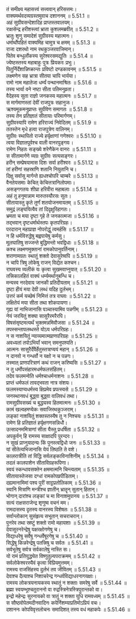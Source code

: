 

  
तं समीक्ष्य महासत्त्वं सत्त्ववान् हरिसत्तमः।  
वाक्यमर्थवदव्यग्रस्तमुवाच दशाननम् ॥ 5.51.1 ॥   
अहं सुग्रीवसन्देशादिह प्राप्तस्तवालयम्।  
राक्षसेन्द्र हरीशस्त्वां भ्राता कुशलमब्रवीत् ॥ 5.51.2 ॥   
भ्रातुः शृणु समादेशं सुग्रीवस्य महात्मनः।  
धर्मार्थोपहितं वाक्यमिह चामुत्र च क्षमम् ॥ 5.51.3 ॥   
राजा दशरथो नाम रथकुञ्जरवाजिमान्।  
पितेव बन्धुर्लोकस्य सुरेश्वरसमद्युतिः ॥ 5.51.4 ॥   
ज्येष्ठस्तस्य महाबाहुः पुत्रः प्रियकरः प्रभुः।  
पितुर्निर्देशान्निष्क्रान्तः प्रविष्टो दण्डकावनम् ॥ 5.51.5 ॥   
लक्ष्मणेन सह भ्रात्रा सीतया चापि भार्यया।  
रामो नाम महातेजा धर्म्यं पन्थानमाश्रितः ॥ 5.51.6 ॥   
तस्य भार्या वने नष्टा सीता पतिमनुव्रता।  
वैदेहस्य सुता राज्ञो जनकस्य महात्मनः ॥ 5.51.7 ॥   
स मार्गमाणस्तां देवीं राजपुत्रः सहानुजः।  
ऋश्यमूकमनुप्राप्तः सुग्रीवेण समागतः ॥ 5.51.8 ॥   
तस्य तेन प्रतिज्ञातं सीतायाः परिमार्गणम्।  
सुग्रीवस्यापि रामेण हरिराज्यं निवेदितम् ॥ 5.51.9 ॥   
ततस्तेन मृधे हत्वा राजपुत्रेण वालिनम्।  
सुग्रीवः स्थापितो राज्ये हर्यृक्षाणां गणेश्वरः ॥ 5.51.10 ॥   
त्वया विज्ञातपूर्वश्च वाली वानरपुङ्गवः।  
रामेण निहतः सङ्ख्ये शरेणैकेन वानरः ॥ 5.51.11 ॥   
स सीतामार्गणे व्यग्रः सुग्रीवः सत्यसङ्गरः।  
हरीन् सम्प्रेषयामास दिशः सर्वा हरीश्वरः ॥ 5.51.12 ॥   
तां हरीणां सहस्राणि शतानि नियुतानि च।  
दिक्षु सर्वासु मार्गन्ते ह्यधश्चोपरि चाम्बरे ॥ 5.51.13 ॥   
वैनतेयसमाः केचित् केचित्तत्रानिलोपमाः।  
असङ्गगतयः शीघ्रा हरिवीरा महाबलाः ॥ 5.51.14 ॥   
अहं तु हनुमान्नाम मारुतस्यौरसः सुतः।  
सीतायास्तु कृते तूर्णं शतयोजनमायतम् ॥ 5.51.15 ॥   
समुद्रं लङ्घयित्वैव तां दिदृक्षुरिहागतः।  
भ्रमता च मया दृष्टा गृहे ते जनकात्मजा ॥ 5.51.16 ॥   
तद्भवान् दृष्टधर्मार्थस्तपः कृतपरिग्रहः।  
परदारान् महाप्राज्ञ नोपरोद्धुं त्वमर्हसि ॥ 5.51.17 ॥   
न हि धर्मविरुद्धेषु बह्वपायेषु कर्मसु।  
मूलघातिषु सज्जन्ते बुद्धिमन्तो भवद्विधाः ॥ 5.51.18 ॥   
कश्च लक्ष्मणमुक्तानां रामकोपानुवर्तिनाम्।  
शराणामग्रतः स्थातुं शक्तो देवासुरेष्वपि ॥ 5.51.19 ॥   
न चापि त्रिषु लोकेषु राजन् विद्येत कश्चन।  
राघवस्य व्यलीकं यः कृत्वा सुखमवाप्नुयात् ॥ 5.51.20 ॥   
तत्त्रिकालहितं वाक्यं धर्म्यमर्थानुबन्धि च।  
मन्यस्व नरदेवाय जानकी प्रतिदीयताम् ॥ 5.51.21 ॥   
दृष्टा हीयं मया देवी लब्धं यदिह दुर्लभम्।  
उत्तरं कर्म यच्छेषं निमित्तं तत्र राघवः ॥ 5.51.22 ॥   
लक्षितेयं मया सीता तथा शोकपायणा।  
गृह्य यां नाभिजानासि पञ्चास्यामिव पन्नगीम् ॥ 5.51.23 ॥   
नेयं जरयितुं शक्या सासुरैरमरैरपि।  
विषसंसृष्टमत्यर्थं भुक्तमन्नमिवौजसा ॥ 5.51.24 ॥   
तपस्सन्तापलब्धस्ते योऽय धर्मपरिग्रहः।  
न स नाशयितुं न्याय्यमात्मप्राणपरिग्रहः ॥ 5.51.25 ॥   
अवध्यतां तपोऽभिर्यां भवान् समनुपश्यति।  
आत्मनः सासुरैर्देवैर्हेतुस्तत्राप्ययं महान् ॥ 5.51.26 ॥   
न दानवो न गन्धर्वो न यक्षो न च पन्नगः।  
तस्मात् प्राणपरित्राणं कथं राजन् करिष्यसि ॥ 5.51.27 ॥   
न तु धर्मोपसंहारमधर्मफलसंहितम्।  
तदेव फलमन्वेति धर्मश्चाधर्मनाशनः ॥ 5.51.28 ॥   
प्राप्तं धर्मफलं तावद्भवता नात्र संशयः।  
फलमस्याप्यधर्मस्य क्षिप्रमेव प्रपत्स्यसे ॥ 5.51.29 ॥   
जनस्थानवधं बुद्ध्वा बुद्ध्वा वालिवधं तथा।  
रामसुग्रीवसख्यं च बुद्ध्यस्व हितमात्मनः ॥ 5.51.30 ॥   
कामं खल्वहमप्येकः सवाजिरथकुञ्जराम्।  
लङ्कां नाशयितुं शक्तस्तस्यैष तु न निश्चयः ॥ 5.51.31 ॥   
रामेण हि प्रतिज्ञातं हर्यृक्षगणसन्निधौ।  
उत्सादनममित्राणां सीता यैस्तु प्रधर्षिता ॥ 5.51.32 ॥   
अपकुर्वन् हि रामस्य साक्षादपि पुरन्दरः।  
न सुखं प्राप्नुयादन्यः किं पुनस्त्वद्विधो जनः ॥ 5.51.33 ॥   
यां सीतेत्यभिजानासि येयं तिष्ठति ते वशे।  
कालरात्रीति तां विद्धि सर्वलङ्काविनाशिनीम् ॥ 5.51.34 ॥   
तदलं कालपाशेन सीताविग्रहरूपिणा।  
स्वयं स्कन्धावसक्तेन क्षममात्मनि चिन्त्यताम् ॥ 5.51.35 ॥   
सीतायास्तेजसा दग्धां रामकोपप्रपीडिताम्।  
दह्यमानामिमां पश्य पुरीं साट्टप्रतोलिकाम् ॥ 5.51.36 ॥   
स्वानि मित्राणि मन्त्रीश्च ज्ञातीन् भ्रातॄन् सुतान् हितान्।  
भोगान् दारांश्च लङ्कां च मा विनाशमुपानय ॥ 5.51.37 ॥   
सत्यं राक्षसराजेन्द्र शृणुष्व वचनं मम।  
रामदासस्य दृतस्य वानरस्य विशेषतः ॥ 5.51.38 ॥   
सर्वान्लोकान् सुसंहृत्य सभूतान् सचराचरान्।  
पुनरेव तथा स्रष्टुं शक्तो रामो महायशाः ॥ 5.51.39 ॥   
देवासुरनरेन्द्रेषु यक्षरक्षोगणेषु च।  
विद्याधरेषु सर्वेषु गन्धर्वेषूरगेषु च ॥ 5.51.40 ॥   
सिद्धेषु किन्नरेन्द्रेषु पतत्त्रिषु च सर्वतः ॥ 5.51.41 ॥   
सर्वभूतेषु सर्वत्र सर्वकालेषु नास्ति सः।  
यो रामं प्रतियुद्ध्येत विष्णुतुल्यपराक्रमम् ॥ 5.51.42 ॥   
सर्वलोकेश्वरस्यैवं कृत्वा विप्रियमुत्तमम्।  
रामस्य राजसिंहस्य दुर्लभं तव जीवितम् ॥ 5.51.43 ॥   
देवाश्च दैत्याश्च निशाचरेन्द्र गन्धर्वविद्याधरनागयक्षाः।  
रामस्य लोकत्रयनायकस्य स्थातुं न शक्ताः समरेषु सर्वे ॥ 5.51.44 ॥   
ब्रह्मा स्वयम्भूश्चतुराननो वा रुद्रस्त्रिनेत्रस्त्रिपुरान्तको वा।  
इन्द्रो महेन्द्रः सुरनायको वा त्रातुं न शक्ता युधि रामवध्यम् ॥ 5.51.45 ॥   
स सौष्ठवोपेतमदीनवादिनः कपेर्निशम्याप्रतिमोऽप्रियं वचः।  
दशाननः कोपविवृत्तलोचनः समादिशत् तस्य वधं महाकपेः ॥ 5.51.46 ॥   
